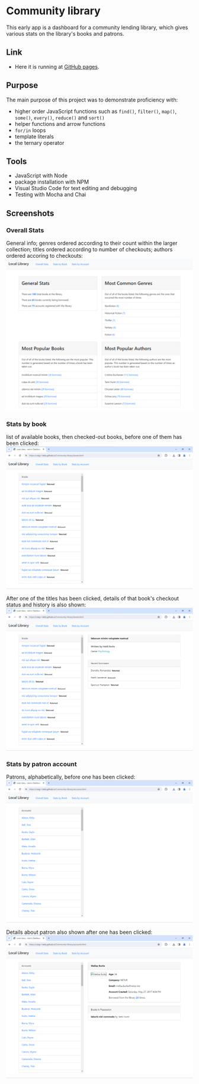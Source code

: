 # Community library 

This early app is a dashboard for a community lending library, which gives various stats on the library's books and patrons.

## Link

* Here it is running at [GitHub pages](https://craig-r-kelly.github.io/Community-library/).

## Purpose

The main purpose of this project was to demonstrate proficiency with:
* higher order JavaScript functions such as `find()`, `filter()`, `map()`, `some()`, `every()`, `reduce()` and `sort()`
* helper functions and arrow functions
* `for/in` loops
* template literals
* the ternary operator

## Tools

* JavaScript with Node
* package installation with NPM
* Visual Studio Code for text editing and debugging
* Testing with Mocha and Chai

## Screenshots

### Overall Stats
General info; genres ordered according to their count within the larger collection; titles ordered according to number of checkouts; authors ordered accoring to checkouts:
![Screenshot 1](/screenshots/screenshot1.png)

### Stats by book
list of available books, then checked-out books, before one of them has been clicked:
![Screenshot 2](/screenshots/screenshot2.png)

After one of the titles has been clicked, details of that book's checkout status and history is also shown:
![Screenshot 3](/screenshots/screenshot3.png)

### Stats by patron account
Patrons, alphabetically, before one has been clicked:
![Screenshot 4](/screenshots/screenshot4.png)

Details about patron also shown after one has been clicked:
![Screenshot 5](/screenshots/screenshot5.png)